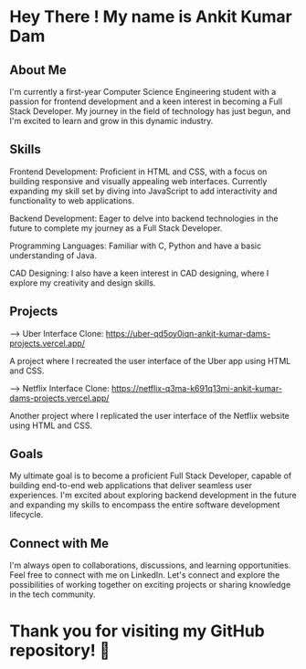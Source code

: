 # Hey There ! My name is Ankit Kumar Dam

## About Me
I'm currently a first-year Computer Science Engineering student with a passion for frontend development and a keen interest in becoming a Full Stack Developer. My journey in the field of technology has just begun, and I'm excited to learn and grow in this dynamic industry.

## Skills
Frontend Development: Proficient in HTML and CSS, with a focus on building responsive and visually appealing web interfaces. Currently expanding my skill set by diving into JavaScript to add interactivity and functionality to web applications.

Backend Development: Eager to delve into backend technologies in the future to complete my journey as a Full Stack Developer.

Programming Languages: Familiar with C, Python and have a basic understanding of Java.

CAD Designing: I also have a keen interest in CAD designing, where I explore my creativity and design skills.

## Projects
--> Uber Interface Clone: https://uber-qd5oy0iqn-ankit-kumar-dams-projects.vercel.app/

A project where I recreated the user interface of the Uber app using HTML and CSS.

--> Netflix Interface Clone: https://netflix-q3ma-k691q13mi-ankit-kumar-dams-projects.vercel.app/

Another project where I replicated the user interface of the Netflix website using HTML and CSS.

## Goals
My ultimate goal is to become a proficient Full Stack Developer, capable of building end-to-end web applications that deliver seamless user experiences. I'm excited about exploring backend development in the future and expanding my skills to encompass the entire software development lifecycle.

## Connect with Me
I'm always open to collaborations, discussions, and learning opportunities. Feel free to connect with me on LinkedIn. Let's connect and explore the possibilities of working together on exciting projects or sharing knowledge in the tech community.

# Thank you for visiting my GitHub repository! 🚀
